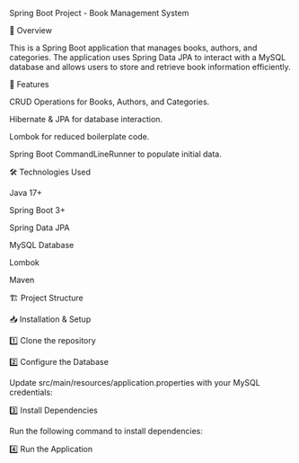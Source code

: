 Spring Boot Project - Book Management System

📌 Overview

This is a Spring Boot application that manages books, authors, and categories. The application uses Spring Data JPA to interact with a MySQL database and allows users to store and retrieve book information efficiently.

🚀 Features

CRUD Operations for Books, Authors, and Categories.

Hibernate & JPA for database interaction.

Lombok for reduced boilerplate code.

Spring Boot CommandLineRunner to populate initial data.

🛠️ Technologies Used

Java 17+

Spring Boot 3+

Spring Data JPA

MySQL Database

Lombok

Maven

🏗️ Project Structure

📥 Installation & Setup

1️⃣ Clone the repository

2️⃣ Configure the Database

Update src/main/resources/application.properties with your MySQL credentials:

3️⃣ Install Dependencies

Run the following command to install dependencies:

4️⃣ Run the Application

